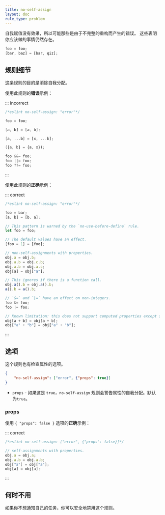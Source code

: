```yaml
---
title: no-self-assign
layout: doc
rule_type: problem
---
```


自我赋值没有效果，所以可能那些是由于不完整的重构而产生的错误。
这些表明你应该做的事情仍然存在。

```js
foo = foo;
[bar, baz] = [bar, qiz];
```

## 规则细节

这条规则的目的是消除自我分配。

使用此规则的**错误**示例：

::: incorrect

```js
/*eslint no-self-assign: "error"*/

foo = foo;

[a, b] = [a, b];

[a, ...b] = [x, ...b];

({a, b} = {a, x});

foo &&= foo;
foo ||= foo;
foo ??= foo;
```

:::

使用此规则的**正确**示例：

::: correct

```js
/*eslint no-self-assign: "error"*/

foo = bar;
[a, b] = [b, a];

// This pattern is warned by the `no-use-before-define` rule.
let foo = foo;

// The default values have an effect.
[foo = 1] = [foo];

// non-self-assignments with properties.
obj.a = obj.b;
obj.a.b = obj.c.b;
obj.a.b = obj.a.c;
obj[a] = obj["a"];

// This ignores if there is a function call.
obj.a().b = obj.a().b;
a().b = a().b;

// `&=` and `|=` have an effect on non-integers.
foo &= foo;
foo |= foo;

// Known limitation: this does not support computed properties except single literal or single identifier.
obj[a + b] = obj[a + b];
obj["a" + "b"] = obj["a" + "b"];
```

:::

## 选项

这个规则也有检查属性的选项。

```json
{
    "no-self-assign": ["error", {"props": true}]
}
```

* `props` - 如果这是 `true`，`no-self-assign` 规则会警告属性的自我分配。默认 为`true`。

### props

使用 `{ "props": false }` 选项的**正确**示例：

::: correct

```js
/*eslint no-self-assign: ["error", {"props": false}]*/

// self-assignments with properties.
obj.a = obj.a;
obj.a.b = obj.a.b;
obj["a"] = obj["a"];
obj[a] = obj[a];
```

:::

## 何时不用

如果你不想通知自己的任务，你可以安全地禁用这个规则。
